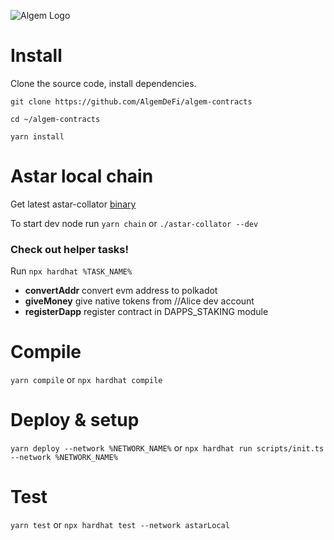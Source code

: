 ![Algem Logo](https://github.com/DippyArtu/algem/blob/main/pics/logo-alpha.png?raw=true)

# Install
Clone the source code, install dependencies.

```git clone https://github.com/AlgemDeFi/algem-contracts```

```cd ~/algem-contracts```

```yarn install```

# Astar local chain
Get latest astar-collator [binary](https://github.com/AstarNetwork/Astar/releases)

To start dev node run
```yarn chain```
or
```./astar-collator --dev```

### Check out helper tasks!
Run ```npx hardhat %TASK_NAME%```
* **convertAddr** convert evm address to polkadot
* **giveMoney** give native tokens from //Alice dev account
* **registerDapp** register contract in DAPPS_STAKING module

# Compile
```yarn compile```
or
```npx hardhat compile```

# Deploy & setup
```yarn deploy --network %NETWORK_NAME%```
or
```npx hardhat run scripts/init.ts --network %NETWORK_NAME%```


# Test
```yarn test```
or
```npx hardhat test --network astarLocal```
